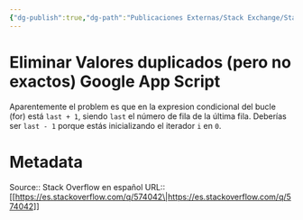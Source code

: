 ```yaml
---
{"dg-publish":true,"dg-path":"Publicaciones Externas/Stack Exchange/Stack Overflow en español/es.stackoverflow.com-574042.md","permalink":"/publicaciones-externas/stack-exchange/stack-overflow-en-espanol/es-stackoverflow-com-574042/","title":"Eliminar Valores duplicados (pero no exactos) Google App Script","hide":true,"noteIcon":"default","created":"2024-04-03T12:49:10.507-06:00","updated":"2024-04-05T16:43:58.041-06:00"}
---
```


# Eliminar Valores duplicados (pero no exactos) Google App Script

Aparentemente el problem es que en la expresion condicional del bucle (for) está `last + 1`, siendo `last` el número de fila de la última fila. Deberías ser `last - 1` porque estás inicializando el iterador `i` en `0`.



# Metadata
Source:: Stack Overflow en español
URL:: [[https://es.stackoverflow.com/q/574042\|https://es.stackoverflow.com/q/574042]]

